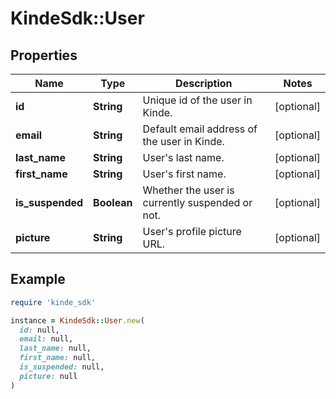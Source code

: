# KindeSdk::User

## Properties

| Name | Type | Description | Notes |
| ---- | ---- | ----------- | ----- |
| **id** | **String** | Unique id of the user in Kinde. | [optional] |
| **email** | **String** | Default email address of the user in Kinde. | [optional] |
| **last_name** | **String** | User&#39;s last name. | [optional] |
| **first_name** | **String** | User&#39;s first name. | [optional] |
| **is_suspended** | **Boolean** | Whether the user is currently suspended or not. | [optional] |
| **picture** | **String** | User&#39;s profile picture URL. | [optional] |

## Example

```ruby
require 'kinde_sdk'

instance = KindeSdk::User.new(
  id: null,
  email: null,
  last_name: null,
  first_name: null,
  is_suspended: null,
  picture: null
)
```

